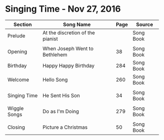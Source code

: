 Singing Time - Nov 27, 2016
===========================

| Section      | Song Name                        | Page | Source    |
|--------------|----------------------------------|------|-----------|
| Prelude      | At the discretion of the pianist |      | Song Book |
|              |                                  |      |           |
| Opening      | When Joseph Went to Bethlehem    | 38   | Song Book |
| Birthday     | Happy Happy Birthday             | 284  | Song Book |
| Welcome      | Hello Song                       | 260  | Song Book |
|              |                                  |      |           |
| Singing Time | He Sent His Son                  | 34   | Song Book |
|              |                                  |      |           |
| Wiggle Songs | Do as I'm Doing                  | 279  | Song Book |
|              |                                  |      |           |
| Closing      | Picture a Christmas              | 50   | Song Book |